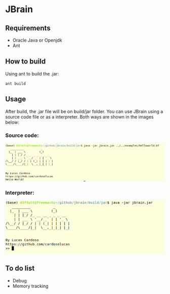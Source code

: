 # JBrain

## Requirements

* Oracle Java or Openjdk
* Ant

## How to build

Using ant to build the .jar:

```
ant build
```
## Usage

After build, the .jar file will be on build/jar folder. You can use JBrain using a source code file or as a interpreter. Both ways are shown in the images below:

### Source code:
![Usage 1](https://github.com/cardosolucas/jbrain/blob/master/usage.png)

### Interpreter:
![Usage 2](https://github.com/cardosolucas/jbrain/blob/master/usage2.png)

## To do list

* Debug
* Memory tracking
